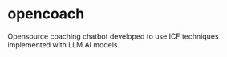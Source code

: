 # opencoach
Opensource coaching chatbot developed to use ICF techniques implemented with LLM AI models.
